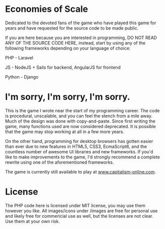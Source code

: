 # Economies of Scale

Dedicated to the devoted fans of the game who have played this game for years and have requested for the source code to be made public.

If you are here because you are interested in programming, DO NOT READ ANY OF THE SOURCE CODE HERE, instead, start by using any of the following frameworks depending on your language of choice:

PHP - Laravel

JS - NodeJS + Sails for backend, AngularJS for frontend

Python - Django


# I'm sorry, I'm sorry, I'm sorry.

This is the game I wrote near the start of my programming career. The code is procedural, unscalable, and you can feel the stench from a mile away. Much of the design was done with copy-and-paste. Since first writing the game, many functions used are now considered deprecated. It is possible that the game may stop working at all in a few more years.

On the other hand, programming for desktop browsers has gotten easier than ever due to new features in HTML5, CSS3, EcmaScript6, and the countless number of awesome UI libraries and new frameworks. If you'd like to make improvements to the game, I'd strongly recommend a complete rewrite using one of the aforementioned frameworks.

The game is currently still available to play at www.capitalism-online.com.


# License

The PHP code here is licensed under MIT license, you may use them however you like.
All images/icons under /images are free for personal use and likely free for commericial use as well, but the licenses are not clear. Use them at your own risk.
